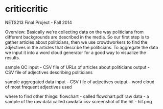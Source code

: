 criticcritic
============

NETS213 Final Project - Fall 2014

Overview:
Basically we're collecting data on the way politicians from different backgrounds are described in the media. So our first step is to gather articles about politicians, then we use crowdworkers to find the adjectives in the articles that describe the politicians. To aggregate the data we input it into a word cloud generator for a good way to visualize the results.

sample QC
input - CSV file of URLs of articles about politicians
output - CSV file of adjectives describing politicians

sample aggregated data
input - CSV file of adjectives
output - word cloud of most frequent adjectives used

where to find other things:
flowchart - called flowchart.pdf
raw data - a sample of the raw data called rawdata.csv
screenshot of the hit - hit.png




